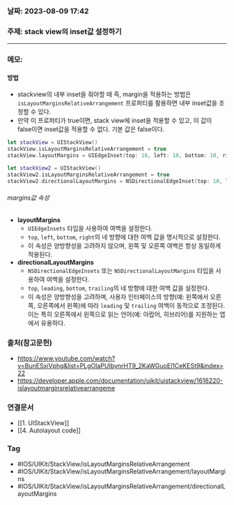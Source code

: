 ### 날짜: 2023-08-09 17:42

### 주제: stack view의 inset값 설정하기 
---
### 메모: 
#### 방법
- stackview의 내부 inset을 줘야할 때 즉, margin을 적용하는 방법은 `isLayoutMarginsRelativeArrangement` 프로퍼티를 활용하면 내부 inset값을 조정할 수 있다. 
- 만약 이 프로퍼티가 true이면, stack view에 inset을 적용할 수 있고, 이 값이 false이면 inset값을 적용할 수 없다. 기본 값은 false이다. 
``` swift 
let stackView = UIStackView() 
stackView.isLayoutMarginsRelativeArrangement = true
stackView.layoutMargins = UIEdgeInset(top: 10, left: 10, bottom: 10, right: 10)

let stackView2 = UIStackView() 
stackView2.isLayoutMarginsRelativeArrangement = true
stackView2.directionalLayoutMargins = NSDirectionalEdgeInset(top: 10, leading: 10, bottom: 10, trailing: 10)
```
###### margins값 속성
- **layoutMargins** 
	- `UIEdgeInsets` 타입을 사용하여 여백을 설정한다.
	- `top`, `left`, `bottom`, `right`의 네 방향에 대한 여백 값을 명시적으로 설정한다.
	- 이 속성은 양방향성을 고려하지 않으며, 왼쪽 및 오른쪽 여백은 항상 동일하게 적용된다.
- **directionalLayoutMargins**
	- `NSDirectionalEdgeInsets` 또는 `NSDirectionalLayoutMargins` 타입을 사용하여 여백을 설정한다.
	- `top`, `leading`, `bottom`, `trailing`의 네 방향에 대한 여백 값을 설정한다.
	- 이 속성은 양방향성을 고려하며, 사용자 인터페이스의 방향(예: 왼쪽에서 오른쪽, 오른쪽에서 왼쪽)에 따라 `leading` 및 `trailing` 여백이 동적으로 조정된다. 이는 특히 오른쪽에서 왼쪽으로 읽는 언어(예: 아랍어, 히브리어)를 지원하는 앱에서 유용하다.
### 출처(참고문헌) 
- https://www.youtube.com/watch?v=BunESxiVphg&list=PLgOlaPUIbynrHT9_2KaWGuoEl1CeKESt9&index=22
- https://developer.apple.com/documentation/uikit/uistackview/1616220-islayoutmarginsrelativearrangeme
### 연결문서 
- [[1. UIStackView]]
- [[4. Autolayout code]]
### Tag
- #IOS/UIKit/StackView/isLayoutMarginsRelativeArrangement 
- #IOS/UIKit/StackView/isLayoutMarginsRelativeArrangement/layoutMargins
- #IOS/UIKit/StackView/isLayoutMarginsRelativeArrangement/directionalLayoutMargins 